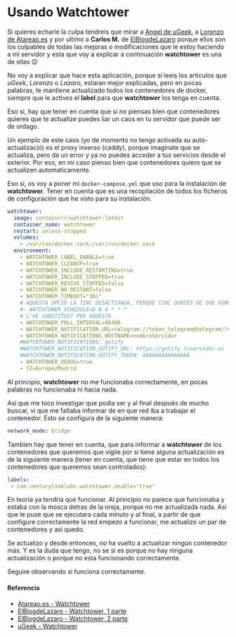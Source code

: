 # Usando Watchtower

Si quieres echarle la culpa tendreis que mirar a [Angel de uGeek](https://ugeek.github.io/blog/post/2019-07-26-actualizaci%C3%B3n-autom%C3%A1tica-de-tus-dockers.html), a [Lorenzo de Atareao.es](https://atareao.es/podcast/como-actualizar-imagenes-docker-automaticamente) y por ultimo a **Carlos M.** de [ElBlogdeLazaro](https://elblogdelazaro.org/posts/2018-09-12-actualiza-automaticamente-tus-contenedores-docker) porque ellos son los culpables de todas las mejoras o modificaciones que le estoy haciendo a mi servidor y esta que voy a explicar a continuación **watchtower** es una de ellas 😉

<!--more-->

No voy a explicar que hace esta aplicación, porque si leeis los articulos que *uGeek*, *Lorenzo* o *Lazaro*, estaran mejor explicadas, pero en pocas palabras, te mantiene actualizado todos los contenedores de docker, siempre que le actives el **label** para que **watchtower** los tenga en cuenta.

Eso si, hay que tener en cuenta que si no piensas bien que contenedores quieres que te actualize puedes liar un caos en tu servidor que puede ser de ordago.

Un ejemplo de este caos (yo de momento no tengo activada su auto-actualizació) es el proxy inverso (caddy), porque imaginate que se actualiza, pero da un error y ya no puedes acceder a tus servicios desde el exterior. Por eso, en mi caso pienso bien que contenedores quiero que se actualizen automaticamente.

Eso si, os voy a poner mi `docker-compose.yml` que uso para la instalación de **watchtower**. Tener en cuenta que es una recopilación de todos los ficheros de configuración que he visto para su instalación.
```yaml
watchtower:
  image: containrrr/watchtower:latest
  container_name: watchtower
  restart: unless-stopped
  volumes:
    - /var/run/docker.sock:/var/run/docker.sock
  environment:
    - WATCHTOWER_LABEL_ENABLE=true
    - WATCHTOWER_CLEANUP=true
    - WATCHTOWER_INCLUDE_RESTARTING=true
    - WATCHTOWER_INCLUDE_STOPPED=true
    - WATCHTOWER_REVIVE_STOPPED=false
    - WATCHTOWER_NO_RESTART=false
    - WATCHTOWER_TIMEOUT="30s"
    # AQUESTA OPCIÓ LA TINC DESACTIVADA, PERQUE TINC DUBTES DE QUE FUNCIONI CORRECTAMENT, ENCARA QUE EL LOG DONAR CONSTANCIA DE QUE SI
    #- WATCHTOWER_SCHEDULE=0 0 4 * * *
    # L'HE SUBSTITUIT PER AQUESTA
    - WATCHTOWER_POLL_INTERVAL=86400
    - WATCHTOWER_NOTIFICATION_URL=telegram://token_telegram@telegram/?channels=id_canal
    - WATCHTOWER_NOTIFICATIONS_HOSTNAME=nombreServidor
    #WATCHTOWER_NOTIFICATIONS: gotify
    #WATCHTOWER_NOTIFICATION_GOTIFY_URL: https://gotify.tuservidor.es
    #WATCHTOWER_NOTIFICATION_GOTIFY_TOKEN: AAAAAAAAAAAAAAA
    - WATCHTOWER_DEBUG=true
    - TZ=Europe/Madrid
```

Al principio, **watchtower** no me funcionaba correctamente, en pocas palabras no funcionaba ni hacia nada.

Así que me toco investigar que podia ser y al final después de mucho buscar, vi que me faltaba informar de en que red iba a trabajar el contenedor. Esto se configura de la siguiente manera:
```yaml
network_mode: bridge
```

Tambien hay que tener en cuenta, que para informar a **watchtower** de los contenedores que queremos que vigile por si tiene alguna actualización es de la siguiente manera (tener en cuenta, que tiene que estar en todos los contenedores que queremos sean controlados):
```yaml
labels:
 - com.centurylinklabs.watchtower.enable="true"
```

En teoria ya tendria que funcionar. Al principio no parece que funcionaba y estaba con la mosca detras de la oreja, porque no me actualizada nada. Asi que le puse que se ejecutara cada minuto y al final, a partir de que configure correctamente la red empezo a funcionar, me actualizo un par de contenedores y asi quedo.

Se actualizo y desde entonces, no ha vuelto a actualizar ningún contenedor más. Y es la duda que tengo, no se si es porque no hay ninguna actualización o porque no esta funcionando correctamente.

Seguire observando si funciona correctamente.
#### Referencia
- [Atareao.es - Watchtower](https://atareao.es/podcast/como-actualizar-imagenes-docker-automaticamente/)
- [ElBlogdeLazaro - Watchtower, 1 parte](https://elblogdelazaro.org/posts/2018-09-12-actualiza-automaticamente-tus-contenedores-docker)
- [ElBlogdeLazaro - Watchtower, 2 parte](https://elblogdelazaro.org/posts/2022-10-17-actualiza-automaticamente-tus-contenedores-docker-ii/https://elblogdelazaro.org/posts/2022-10-17-actualiza-automaticamente-tus-contenedores-docker-ii/https://elblogdelazaro.org/posts/2022-10-17-actualiza-automaticamente-tus-contenedores-docker-ii)
- [uGeek - Watchtower](https://ugeek.github.io/blog/post/2019-07-26-actualizaci%C3%B3n-autom%C3%A1tica-de-tus-dockers.html)

